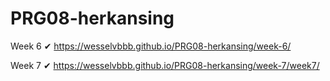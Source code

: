 # PRG08-herkansing

Week 6 ✔
https://wesselvbbb.github.io/PRG08-herkansing/week-6/

Week 7 ✔
https://wesselvbbb.github.io/PRG08-herkansing/week-7/week7/
